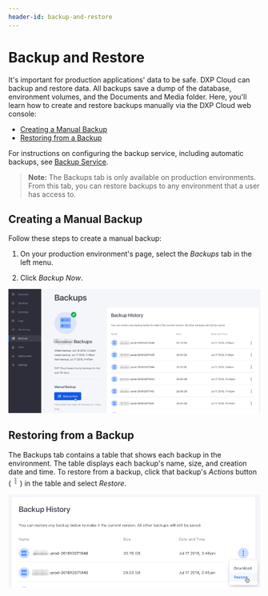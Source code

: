 ```yaml
---
header-id: backup-and-restore
---
```


# Backup and Restore

It's important for production applications' data to be safe. DXP Cloud can 
backup and restore data. All backups save a dump of the database, environment 
volumes, and the Documents and Media folder. Here, you'll learn how to create 
and restore backups manually via the DXP Cloud web console: 

-   [Creating a Manual Backup](#creating-a-manual-backup)
-   [Restoring from a Backup](#restoring-from-a-backup)

For instructions on configuring the backup service, including automatic backups, 
see 
[Backup Service](./backup-service.md). 

> **Note:** The Backups tab is only available on production environments. From this tab, you can restore backups to any environment that a user has access to. 

## Creating a Manual Backup

Follow these steps to create a manual backup: 

1.  On your production environment's page, select the *Backups* tab in the left 
    menu. 

2.  Click *Backup Now*. 

![Figure 1: You can create backups in DXP Cloud.](./backup-and-restore/images/01.png)

## Restoring from a Backup

The Backups tab contains a table that shows each backup in the environment. The 
table displays each backup's name, size, and creation date and time. To restore 
from a backup, click that backup's *Actions* button 
(![Actions](./backup-and-restore/images/02.png)) 
in the table and select *Restore*. 

![Figure 2: You can restore from a backup in DXP Cloud.](./backup-and-restore/images/03.png)
